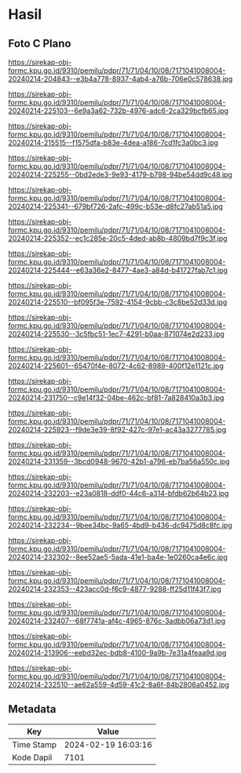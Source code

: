 # Hasil

## Foto C Plano

https://sirekap-obj-formc.kpu.go.id/9310/pemilu/pdpr/71/71/04/10/08/7171041008004-20240214-204843--e3b4a778-8937-4ab4-a76b-706e0c578638.jpg

https://sirekap-obj-formc.kpu.go.id/9310/pemilu/pdpr/71/71/04/10/08/7171041008004-20240214-225103--6e9a3a62-732b-4976-adc6-2ca329bcfb65.jpg

https://sirekap-obj-formc.kpu.go.id/9310/pemilu/pdpr/71/71/04/10/08/7171041008004-20240214-215515--f1575dfa-b83e-4dea-a186-7cd1fc3a0bc3.jpg

https://sirekap-obj-formc.kpu.go.id/9310/pemilu/pdpr/71/71/04/10/08/7171041008004-20240214-225255--0bd2ede3-9e93-4179-b798-94be54dd9c48.jpg

https://sirekap-obj-formc.kpu.go.id/9310/pemilu/pdpr/71/71/04/10/08/7171041008004-20240214-225341--679bf726-2afc-499c-b53e-d8fc27ab51a5.jpg

https://sirekap-obj-formc.kpu.go.id/9310/pemilu/pdpr/71/71/04/10/08/7171041008004-20240214-225352--ec1c285e-20c5-4ded-ab8b-4809bd7f9c3f.jpg

https://sirekap-obj-formc.kpu.go.id/9310/pemilu/pdpr/71/71/04/10/08/7171041008004-20240214-225444--e63a36e2-8477-4ae3-a84d-b41727fab7c1.jpg

https://sirekap-obj-formc.kpu.go.id/9310/pemilu/pdpr/71/71/04/10/08/7171041008004-20240214-225510--bf095f3e-7592-4154-9cbb-c3c8be52d33d.jpg

https://sirekap-obj-formc.kpu.go.id/9310/pemilu/pdpr/71/71/04/10/08/7171041008004-20240214-225530--3c5fbc51-1ec7-4291-b0aa-871074e2d233.jpg

https://sirekap-obj-formc.kpu.go.id/9310/pemilu/pdpr/71/71/04/10/08/7171041008004-20240214-225601--65470f4e-8072-4c62-8989-400f12e1121c.jpg

https://sirekap-obj-formc.kpu.go.id/9310/pemilu/pdpr/71/71/04/10/08/7171041008004-20240214-231750--c9e14f32-04be-462c-bf81-7a828410a3b3.jpg

https://sirekap-obj-formc.kpu.go.id/9310/pemilu/pdpr/71/71/04/10/08/7171041008004-20240214-225923--f9de3e39-8f92-427c-97e1-ac43a3277785.jpg

https://sirekap-obj-formc.kpu.go.id/9310/pemilu/pdpr/71/71/04/10/08/7171041008004-20240214-231359--3bcd0948-9670-42b1-a796-eb7ba56a550c.jpg

https://sirekap-obj-formc.kpu.go.id/9310/pemilu/pdpr/71/71/04/10/08/7171041008004-20240214-232203--e23a0818-ddf0-44c6-a314-bfdb62b64b23.jpg

https://sirekap-obj-formc.kpu.go.id/9310/pemilu/pdpr/71/71/04/10/08/7171041008004-20240214-232234--9bee34bc-9a65-4bd9-b436-dc9475d8c8fc.jpg

https://sirekap-obj-formc.kpu.go.id/9310/pemilu/pdpr/71/71/04/10/08/7171041008004-20240214-232302--8ee52ae5-5ada-41e1-ba4e-1e0260ca4e6c.jpg

https://sirekap-obj-formc.kpu.go.id/9310/pemilu/pdpr/71/71/04/10/08/7171041008004-20240214-232353--423acc0d-f6c9-4877-9288-ff25d11f43f7.jpg

https://sirekap-obj-formc.kpu.go.id/9310/pemilu/pdpr/71/71/04/10/08/7171041008004-20240214-232407--68f7741a-af4c-4965-876c-3adbb06a73d1.jpg

https://sirekap-obj-formc.kpu.go.id/9310/pemilu/pdpr/71/71/04/10/08/7171041008004-20240214-213906--eebd32ec-bdb8-4100-9a9b-7e31a4feaa9d.jpg

https://sirekap-obj-formc.kpu.go.id/9310/pemilu/pdpr/71/71/04/10/08/7171041008004-20240214-232510--ae62a559-4d59-41c2-8a6f-84b2806a0452.jpg


## Metadata

| Key        | Value               |
| ---------- | ------------------- |
| Time Stamp | 2024-02-19 16:03:16 |
| Kode Dapil | 7101                |



